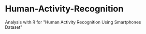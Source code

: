 # Human-Activity-Recognition
Analysis with R for "Human Activity Recognition Using Smartphones Dataset"
